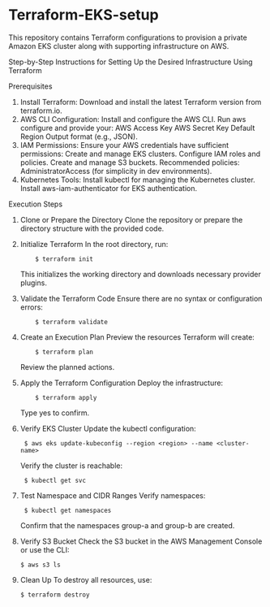# Terraform-EKS-setup
This repository contains Terraform configurations to provision a private Amazon EKS cluster along with supporting infrastructure on AWS. 


Step-by-Step Instructions for Setting Up the Desired Infrastructure Using Terraform

Prerequisites
1.  Install Terraform: Download and install the latest Terraform version from terraform.io.
2.  AWS CLI Configuration: Install and configure the AWS CLI.
    Run aws configure and provide your:
        AWS Access Key
        AWS Secret Key
        Default Region
        Output format (e.g., JSON).
3.  IAM Permissions:
    Ensure your AWS credentials have sufficient permissions:
        Create and manage EKS clusters.
        Configure IAM roles and policies.
        Create and manage S3 buckets.
    Recommended policies:
        AdministratorAccess (for simplicity in dev environments).
4.  Kubernetes Tools:
        Install kubectl for managing the Kubernetes cluster.
        Install aws-iam-authenticator for EKS authentication.

Execution Steps
1. Clone or Prepare the Directory
        Clone the repository or prepare the directory structure with the provided code.

2. Initialize Terraform
        In the root directory, run:
   
           $ terraform init
   
   This initializes the working directory and downloads necessary provider plugins.

4. Validate the Terraform Code
        Ensure there are no syntax or configuration errors:

           $ terraform validate

5. Create an Execution Plan
        Preview the resources Terraform will create:

           $ terraform plan
   
   Review the planned actions.

7. Apply the Terraform Configuration
        Deploy the infrastructure:

           $ terraform apply
   
   Type yes to confirm.

8. Verify EKS Cluster
    Update the kubectl configuration:

        $ aws eks update-kubeconfig --region <region> --name <cluster-name>

    Verify the cluster is reachable:

        $ kubectl get svc

9. Test Namespace and CIDR Ranges
    Verify namespaces:

        $ kubectl get namespaces
   
    Confirm that the namespaces group-a and group-b are created.

11. Verify S3 Bucket
    Check the S3 bucket in the AWS Management Console or use the CLI:

        $ aws s3 ls

12. Clean Up
    To destroy all resources, use:

        $ terraform destroy
